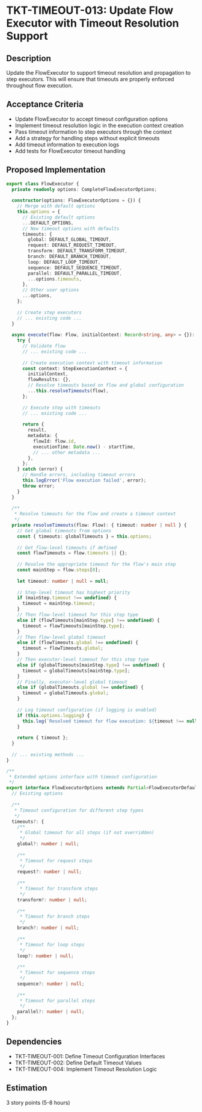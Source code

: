# TKT-TIMEOUT-013: Update Flow Executor with Timeout Resolution Support

## Description
Update the FlowExecutor to support timeout resolution and propagation to step executors. This will ensure that timeouts are properly enforced throughout flow execution.

## Acceptance Criteria
- Update FlowExecutor to accept timeout configuration options
- Implement timeout resolution logic in the execution context creation
- Pass timeout information to step executors through the context
- Add a strategy for handling steps without explicit timeouts
- Add timeout information to execution logs
- Add tests for FlowExecutor timeout handling

## Proposed Implementation

```typescript
export class FlowExecutor {
  private readonly options: CompleteFlowExecutorOptions;
  
  constructor(options: FlowExecutorOptions = {}) {
    // Merge with default options
    this.options = {
      // Existing default options
      ...DEFAULT_OPTIONS,
      // New timeout options with defaults
      timeouts: {
        global: DEFAULT_GLOBAL_TIMEOUT,
        request: DEFAULT_REQUEST_TIMEOUT,
        transform: DEFAULT_TRANSFORM_TIMEOUT,
        branch: DEFAULT_BRANCH_TIMEOUT,
        loop: DEFAULT_LOOP_TIMEOUT,
        sequence: DEFAULT_SEQUENCE_TIMEOUT,
        parallel: DEFAULT_PARALLEL_TIMEOUT,
        ...options.timeouts,
      },
      // Other user options
      ...options,
    };
    
    // Create step executors
    // ... existing code ...
  }
  
  async execute(flow: Flow, initialContext: Record<string, any> = {}): Promise<FlowExecutionResult> {
    try {
      // Validate flow
      // ... existing code ...
      
      // Create execution context with timeout information
      const context: StepExecutionContext = {
        initialContext,
        flowResults: {},
        // Resolve timeouts based on flow and global configuration
        ...this.resolveTimeouts(flow),
      };
      
      // Execute step with timeouts
      // ... existing code ...
      
      return {
        result,
        metadata: {
          flowId: flow.id,
          executionTime: Date.now() - startTime,
          // ... other metadata ...
        },
      };
    } catch (error) {
      // Handle errors, including timeout errors
      this.logError('Flow execution failed', error);
      throw error;
    }
  }
  
  /**
   * Resolve timeouts for the flow and create a timeout context
   */
  private resolveTimeouts(flow: Flow): { timeout: number | null } {
    // Get global timeouts from options
    const { timeouts: globalTimeouts } = this.options;
    
    // Get flow-level timeouts if defined
    const flowTimeouts = flow.timeouts || {};
    
    // Resolve the appropriate timeout for the flow's main step
    const mainStep = flow.steps[0];
    
    let timeout: number | null = null;
    
    // Step-level timeout has highest priority
    if (mainStep.timeout !== undefined) {
      timeout = mainStep.timeout;
    } 
    // Then flow-level timeout for this step type
    else if (flowTimeouts[mainStep.type] !== undefined) {
      timeout = flowTimeouts[mainStep.type];
    }
    // Then flow-level global timeout
    else if (flowTimeouts.global !== undefined) {
      timeout = flowTimeouts.global;
    }
    // Then executor-level timeout for this step type
    else if (globalTimeouts[mainStep.type] !== undefined) {
      timeout = globalTimeouts[mainStep.type];
    }
    // Finally, executor-level global timeout
    else if (globalTimeouts.global !== undefined) {
      timeout = globalTimeouts.global;
    }
    
    // Log timeout configuration (if logging is enabled)
    if (this.options.logging) {
      this.log(`Resolved timeout for flow execution: ${timeout !== null ? `${timeout}ms` : 'none'}`);
    }
    
    return { timeout };
  }
  
  // ... existing methods ...
}

/**
 * Extended options interface with timeout configuration
 */
export interface FlowExecutorOptions extends Partial<FlowExecutorDefaultOptions> {
  // Existing options
  
  /**
   * Timeout configuration for different step types
   */
  timeouts?: {
    /**
     * Global timeout for all steps (if not overridden)
     */
    global?: number | null;
    
    /**
     * Timeout for request steps
     */
    request?: number | null;
    
    /**
     * Timeout for transform steps
     */
    transform?: number | null;
    
    /**
     * Timeout for branch steps
     */
    branch?: number | null;
    
    /**
     * Timeout for loop steps
     */
    loop?: number | null;
    
    /**
     * Timeout for sequence steps
     */
    sequence?: number | null;
    
    /**
     * Timeout for parallel steps
     */
    parallel?: number | null;
  };
}
```

## Dependencies
- TKT-TIMEOUT-001: Define Timeout Configuration Interfaces
- TKT-TIMEOUT-002: Define Default Timeout Values
- TKT-TIMEOUT-004: Implement Timeout Resolution Logic

## Estimation
3 story points (5-8 hours) 